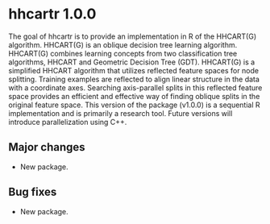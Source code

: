 # hhcartr 1.0.0

The goal of hhcartr is to provide an implementation in R of the HHCART(G) algorithm. HHCART(G) is an oblique decision tree learning algorithm. HHCART(G) combines learning concepts from two classification tree algorithms, HHCART and Geometric Decision Tree (GDT).
HHCART(G) is a simplified HHCART algorithm that utilizes reflected feature spaces for node splitting. Training examples are reflected to align linear structure in the data with a coordinate axes. Searching axis-parallel splits in this reflected feature space provides an efficient and effective way of finding oblique splits in the original feature space. This version of the package (v1.0.0) is a sequential R implementation and is primarily a research tool. Future versions will introduce parallelization using C++.

## Major changes

- New package.

## Bug fixes

- New package.





